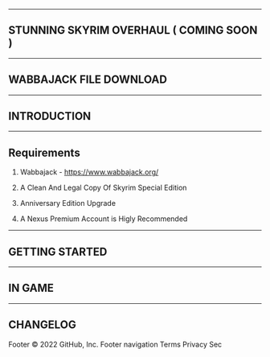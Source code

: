 ------------------------
STUNNING SKYRIM OVERHAUL ( COMING SOON )
------------------------
------------------------
 WABBAJACK FILE DOWNLOAD
------------------------


------------
INTRODUCTION
------------
------------
Requirements
------------
1. Wabbajack - https://www.wabbajack.org/

2. A Clean And Legal Copy Of Skyrim Special Edition

3. Anniversary Edition Upgrade

4. A Nexus Premium Account is Higly Recommended


---------------
GETTING STARTED
---------------
-------
IN GAME
-------
---------
CHANGELOG
---------
Footer
© 2022 GitHub, Inc.
Footer navigation
Terms
Privacy
Sec
